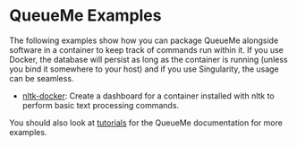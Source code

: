 # QueueMe Examples

The following examples show how you can package QueueMe alongside software in a
container to keep track of commands run within it. If you use Docker, the database
will persist as long as the container is running (unless you bind it somewhere
to your host) and if you use Singularity, the usage can be seamless.

 - [nltk-docker](nltk-docker): Create a dashboard for a container installed with nltk to perform basic text processing commands.

You should also look at [tutorials](https://vsoch.github.io/qme/tutorials/) for the QueueMe documentation for more examples.
